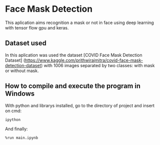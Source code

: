 # Face Mask Detection
This aplication aims recognition a mask or not in face using deep learning with tensor flow gpu and keras.

## Dataset used 
In this aplication was used the dataset [COVID Face Mask Detection Dataset] (https://www.kaggle.com/prithwirajmitra/covid-face-mask-detection-dataset) with 1006 images separated by two classes: with mask or without mask.


## How to compile and execute the program in Windows
With python and librarys installed, go to the directory of project and insert on cmd:
```bash
ipython
```
And finally:
```bash
%run main.ipynb
```
